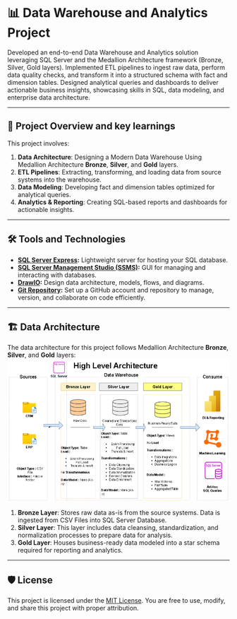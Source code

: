 # 📊 Data Warehouse and Analytics Project

Developed an end-to-end Data Warehouse and Analytics solution leveraging SQL Server and the Medallion Architecture framework (Bronze, Silver, Gold layers). Implemented ETL pipelines to ingest raw data, perform data quality checks, and transform it into a structured schema with fact and dimension tables. Designed analytical queries and dashboards to deliver actionable business insights, showcasing skills in SQL, data modeling, and enterprise data architecture.

---

## 📖 Project Overview and key learnings

This project involves:

1. **Data Architecture**: Designing a Modern Data Warehouse Using Medallion Architecture **Bronze**, **Silver**, and **Gold** layers.
2. **ETL Pipelines**: Extracting, transforming, and loading data from source systems into the warehouse.
3. **Data Modeling**: Developing fact and dimension tables optimized for analytical queries.
4. **Analytics & Reporting**: Creating SQL-based reports and dashboards for actionable insights.

---

## 🛠️ Tools and Technologies

- **[SQL Server Express](https://www.microsoft.com/en-us/sql-server/sql-server-downloads):** Lightweight server for hosting your SQL database.
- **[SQL Server Management Studio (SSMS)](https://learn.microsoft.com/en-us/sql/ssms/download-sql-server-management-studio-ssms?view=sql-server-ver16):** GUI for managing and interacting with databases.
- **[DrawIO](https://www.drawio.com/):** Design data architecture, models, flows, and diagrams.
- **[Git Repository](https://github.com/):** Set up a GitHub account and repository to manage, version, and collaborate on code efficiently.


---

## 🏗️ Data Architecture

The data architecture for this project follows Medallion Architecture **Bronze**, **Silver**, and **Gold** layers:
![Data Architecture](documents/data_architecture.png)

1. **Bronze Layer**: Stores raw data as-is from the source systems. Data is ingested from CSV Files into SQL Server Database.
2. **Silver Layer**: This layer includes data cleansing, standardization, and normalization processes to prepare data for analysis.
3. **Gold Layer**: Houses business-ready data modeled into a star schema required for reporting and analytics.

---

## 🛡️ License

This project is licensed under the [MIT License](LICENSE). You are free to use, modify, and share this project with proper attribution.



